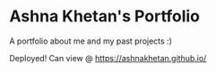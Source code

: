 # Ashna Khetan's Portfolio
A portfolio about me and my past projects :)

Deployed! Can view @ https://ashnakhetan.github.io/